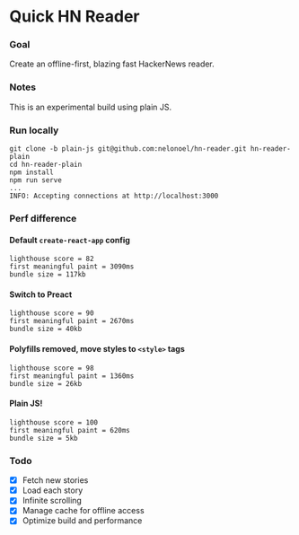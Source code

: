 # Quick HN Reader

### Goal

Create an offline-first, blazing fast HackerNews reader.

### Notes

This is an experimental build using plain JS.

### Run locally

```
git clone -b plain-js git@github.com:nelonoel/hn-reader.git hn-reader-plain
cd hn-reader-plain
npm install
npm run serve
...
INFO: Accepting connections at http://localhost:3000
```

### Perf difference

#### Default `create-react-app` config

```
lighthouse score = 82
first meaningful paint = 3090ms
bundle size = 117kb
```

#### Switch to Preact

```
lighthouse score = 90
first meaningful paint = 2670ms
bundle size = 40kb
```

#### Polyfills removed, move styles to `<style>` tags

```
lighthouse score = 98
first meaningful paint = 1360ms
bundle size = 26kb
```

#### Plain JS!

```
lighthouse score = 100
first meaningful paint = 620ms
bundle size = 5kb
```

### Todo

- [x] Fetch new stories
- [x] Load each story
- [x] Infinite scrolling
- [x] Manage cache for offline access
- [x] Optimize build and performance
